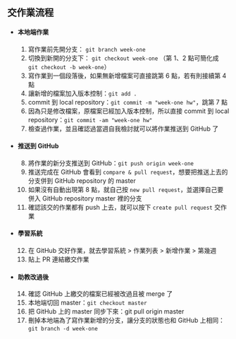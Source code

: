 ## 交作業流程

- #### 本地端作業
  1. 寫作業前先開分支： `git branch week-one`
  2. 切換到新開的分支下： `git checkout week-one`
  （第 1、2 點可簡化成 `git checkout -b week-one`）
  3. 寫作業到一個段落後，如果無新增檔案可直接跳第 6 點，若有則接續第 4 點
  4. 讓新增的檔案加入版本控制：`git add .`
  5. commit 到 local repository：`git commit -m "week-one hw"`，跳第 7 點
  6. 因為只是修改檔案，原檔案已經加入版本控制，所以直接 commit 到 local repository：`git commit -am "week-one hw"`
  7. 檢查過作業，並且確認過當週自我檢討就可以將作業推送到 GitHub 了 

- #### 推送到 GitHub   
  8. 將作業的新分支推送到 GitHub：`git push origin week-one`
  9. 推送完成在 GitHub 會看到 `compare & pull request`，想要把推送上去的分支併到 GitHub repository 的 master
  10. 如果沒有自動出現第 8 點，就自己按 `new pull request`，並選擇自己要併入 GitHub repository master 裡的分支
  11.  確認該交的作業都有 push 上去，就可以按下 `create pull request` 交作業

- #### 學習系統  
  12.  在 GitHub 交好作業，就去學習系統 > 作業列表 > 新增作業 > 第幾週
  13.  貼上 PR 連結繳交作業

- #### 助教改過後
  14.  確認 GitHub 上繳交的檔案已經被改過且被 merge 了
  15.  本地端切回 master：`git checkout master`
  16.  把 GitHub 上的 master 同步下來：git pull origin master
  17.  刪掉本地端為了寫作業新增的分支，讓分支的狀態也和 GitHub 上相同：`git branch -d week-one`